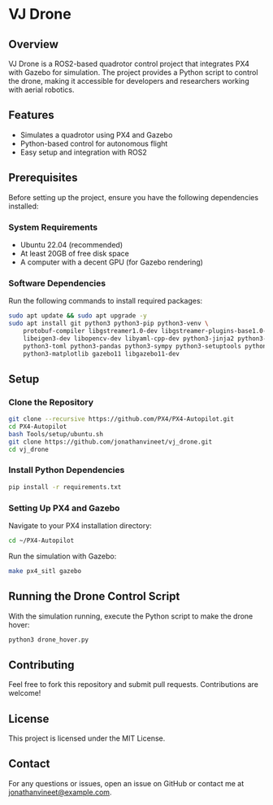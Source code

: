 # VJ Drone

## Overview
VJ Drone is a ROS2-based quadrotor control project that integrates PX4 with Gazebo for simulation. The project provides a Python script to control the drone, making it accessible for developers and researchers working with aerial robotics.

## Features
- Simulates a quadrotor using PX4 and Gazebo
- Python-based control for autonomous flight
- Easy setup and integration with ROS2

## Prerequisites
Before setting up the project, ensure you have the following dependencies installed:

### System Requirements
- Ubuntu 22.04 (recommended)
- At least 20GB of free disk space
- A computer with a decent GPU (for Gazebo rendering)

### Software Dependencies
Run the following commands to install required packages:

```bash
sudo apt update && sudo apt upgrade -y
sudo apt install git python3 python3-pip python3-venv \
    protobuf-compiler libgstreamer1.0-dev libgstreamer-plugins-base1.0-dev \
    libeigen3-dev libopencv-dev libyaml-cpp-dev python3-jinja2 python3-numpy \
    python3-toml python3-pandas python3-sympy python3-setuptools python3-scipy \
    python3-matplotlib gazebo11 libgazebo11-dev
```

## Setup

### Clone the Repository
```bash
git clone --recursive https://github.com/PX4/PX4-Autopilot.git
cd PX4-Autopilot
bash Tools/setup/ubuntu.sh
git clone https://github.com/jonathanvineet/vj_drone.git
cd vj_drone
```

### Install Python Dependencies
```bash
pip install -r requirements.txt
```

### Setting Up PX4 and Gazebo
Navigate to your PX4 installation directory:
```bash
cd ~/PX4-Autopilot
```
Run the simulation with Gazebo:
```bash
make px4_sitl gazebo
```

## Running the Drone Control Script
With the simulation running, execute the Python script to make the drone hover:
```bash
python3 drone_hover.py
```

## Contributing
Feel free to fork this repository and submit pull requests. Contributions are welcome!

## License
This project is licensed under the MIT License.

## Contact
For any questions or issues, open an issue on GitHub or contact me at jonathanvineet@example.com.
